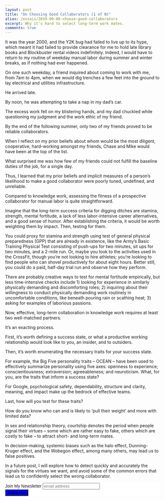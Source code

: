 ```yaml
---
layout: post
title: "On Choosing Good Collaborators (1 of N)"
alias: /essais/2019-09-08-choose-good-collaborators
excerpt: Why it's hard to select long-term work mates.  
comments: true
---
```


It was the year 2000, and the Y2K bug had failed to live up to its hype, which meant it had failed to provide clearance for me to hold late library books and Blockbuster rental videos indefinitely. Indeed, I would have to return to my routine of weekday manual labor during summer and winter breaks, as if nothing had ever happened. 

On one such weekday, a friend inquired about coming to work with me, from 7am to 4pm, when we would dig trenches a few feet into the ground to lay electrical and utilities infrastructure. 

He arrived late.

By noon, he was attempting to take a nap in my dad’s car. 

The excess work fell on my blistering hands, and my dad chuckled while questioning my judgment and the work ethic of my friend. 

By the end of the following summer, only two of my friends proved to be reliable collaborators. 

When I reflect on my prior beliefs about whom would be the most diligent, cooperative, hard-working amongst my friends, Chase and Mike would have been at the top of the list.

What surprised me was how few of my friends could not fulfill the baseline duties of the job, for a single day. 

Thus, I learned that my prior beliefs and implicit measures of a person’s likelihood to make a good collaborator were poorly tuned, undefined, and unreliable.


Compared to knowledge work, assessing the fitness of a prospective collaborator for manual labor is quite straightforward. 

Imagine that the long-term success criteria for digging ditches are stamina, strength, mental fortitude, a lack of less labor-intensive career alternatives, and a good sense of humor. After establishing the criteria, it would be worth weighting them by impact. Then, testing for them. 

You could proxy for stamina and strength using test of general physical preparedness (GPP) that are already in existence, like the Army’s Basic Training Physical Test consisting of push-ups for two minutes, sit ups for two minutes, and a 2-mile run. Or, maybe you look to the activities used in the CrossFit, though you’re not looking to hire athletes; you’re looking to find people who can shovel productively for about eight hours. Better still, you could do a paid, half-day trial run and observe how they perform.

There are probably creative ways to test for mental fortitude empirically, but less time-intensive checks include 1) looking for experience in similarly physically demanding and discomforting roles; 2) inquiring about their willingness to conduct physically demanding work routinely in uncomfortable conditions, like beneath pouring rain or scathing heat; 3) asking for examples of laborious passions. 

Now, effective, long-term collaboration in knowledge work requires at least two well-matched partners. 

It’s an exacting process.

First, it’s worth defining a success state, or what a productive working relationship would look like to you, an insider, and to outsiders. 

Then, it’s worth enumerating the necessary traits for your success state. 

For example, the Big Five personality traits – OCEAN – have been used to effectively summarize personality using five axes: openness to experience; conscientiousness; extraversion; agreeableness; and neuroticism. What, for you, are the traits that inform a success state? 

For Google, psychological safety, dependability, structure and clarity, meaning, and impact make up the bedrock of effective teams. 

Last, how will you test for these traits? 

How do you know who can and is likely to ‘pull their weight’ and more with limited data? 

In sex and relationship theory, courtship denotes the period when people signal their virtues – some which are rather easy to fake, others which are costly to fake – to attract short- and long-term mates. 

In decision-making, systemic biases such as the halo effect, Dunning-Kruger effect, and the Wobegon effect, among many others, may lead us to false positives.

In a future post, I will explore how to detect quickly and accurately the signals for the virtues we want, and avoid some of the common errors that lead us to confidently select the wrong collaborator. 

<!-- Begin MailChimp Signup Form -->
<link href="//cdn-images.mailchimp.com/embedcode/slim-10_7.css" rel="stylesheet" type="text/css">
<style type="text/css">
	#mc_embed_signup{background:#fff; clear:left; font:14px Helvetica,Arial,sans-serif; }
	/* Add your own MailChimp form style overrides in your site stylesheet or in this style block.
	   We recommend moving this block and the preceding CSS link to the HEAD of your HTML file. */
</style>
<div id="mc_embed_signup">
<form action="https://vincentbarr.us10.list-manage.com/subscribe/post?u=94da3ac3515f8fabefba65444&amp;id=54c2b2f6fc" method="post" id="mc-embedded-subscribe-form" name="mc-embedded-subscribe-form" class="validate" target="_blank" novalidate>
    <div id="mc_embed_signup_scroll">
	<label for="mce-EMAIL">Join My Newsletter</label>
	<input type="email" value="" name="EMAIL" class="email" id="mce-EMAIL" placeholder="email address" required>
    <!-- real people should not fill this in and expect good things - do not remove this or risk form bot signups-->
    <div style="position: absolute; left: -5000px;" aria-hidden="true"><input type="text" name="b_94da3ac3515f8fabefba65444_54c2b2f6fc" tabindex="-1" value=""></div>
    <div class="clear"><input type="submit" value="Subscribe" name="subscribe" id="mc-embedded-subscribe" class="button" style="background-color: blue"></div>
    </div>
</form>
</div>

<!--End mc_embed_signup-->